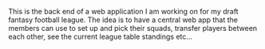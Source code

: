 This is the back end of a web application I am working on for my draft fantasy football league. The idea is to have a central web app that  the members can use to set up and pick their squads, transfer players between each other, see the current league table standings etc...